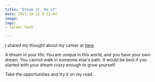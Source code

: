 ```yaml
---
title: "Dream it, Do it"
date: 2021-10-12 9:12:44
image: 
tags:
- Career Path

---
```

I shared my thought about my career at [here](https://www.linkedin.com/pulse/three-key-factors-help-sustain-journey-towards-your-dream-son/?trackingId=3lvB4RbW0cA3kgzo9KxD0Q%3D%3D).

A dream in your life: You are unique in this world, and you have your own dream. You cannot walk in someone else's path. It would be best if you started with your dream crazy enough to grow yourself.

Take the opportunities and try it on my road.